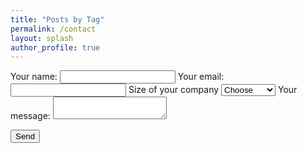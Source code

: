 ```yaml
---
title: "Posts by Tag"
permalink: /contact
layout: splash
author_profile: true
---
```


<form
  action="https://formspree.io/xayjvlyv"method="POST">
  <label>
    Your name:
    <input type="text" name="_replyto">
  </label>
  <label>
    Your email:
    <input type="text" name="_replyto">
  </label>
  <label for="timely">Size of your company
    <select name="timely" id="timely" required="">
      <option value="Choose" selected="" disabled="">Choose</option>
      <option value="1">15 or less</option>
      <option value="16">16-40</option>
      <option value="41">41-60</option>
      <option value="61">61 or more</option>
    </select>
  </label>

  <label>
    Your message:
    <textarea name="message"></textarea>
  </label>

  <button type="submit">Send</button>
</form>

